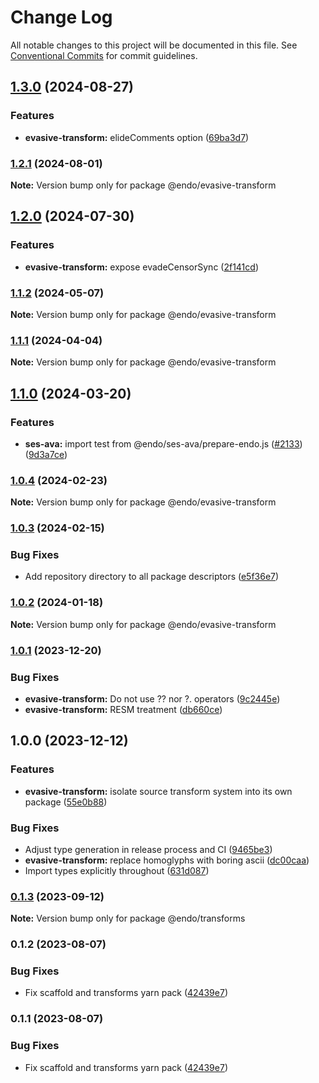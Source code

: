 # Change Log

All notable changes to this project will be documented in this file.
See [Conventional Commits](https://conventionalcommits.org) for commit guidelines.

## [1.3.0](https://github.com/endojs/endo/compare/@endo/evasive-transform@1.2.1...@endo/evasive-transform@1.3.0) (2024-08-27)


### Features

* **evasive-transform:** elideComments option ([69ba3d7](https://github.com/endojs/endo/commit/69ba3d768ac9cae9acc99a2322e4691d14a658c2))



### [1.2.1](https://github.com/endojs/endo/compare/@endo/evasive-transform@1.2.0...@endo/evasive-transform@1.2.1) (2024-08-01)

**Note:** Version bump only for package @endo/evasive-transform





## [1.2.0](https://github.com/endojs/endo/compare/@endo/evasive-transform@1.1.2...@endo/evasive-transform@1.2.0) (2024-07-30)


### Features

* **evasive-transform:** expose evadeCensorSync ([2f141cd](https://github.com/endojs/endo/commit/2f141cdb3469f06739f53354b5872cd727ae9ebf))



### [1.1.2](https://github.com/endojs/endo/compare/@endo/evasive-transform@1.1.1...@endo/evasive-transform@1.1.2) (2024-05-07)

**Note:** Version bump only for package @endo/evasive-transform





### [1.1.1](https://github.com/endojs/endo/compare/@endo/evasive-transform@1.1.0...@endo/evasive-transform@1.1.1) (2024-04-04)

**Note:** Version bump only for package @endo/evasive-transform





## [1.1.0](https://github.com/endojs/endo/compare/@endo/evasive-transform@1.0.4...@endo/evasive-transform@1.1.0) (2024-03-20)


### Features

* **ses-ava:** import test from @endo/ses-ava/prepare-endo.js ([#2133](https://github.com/endojs/endo/issues/2133)) ([9d3a7ce](https://github.com/endojs/endo/commit/9d3a7ce150b6fd6fe7c8c4cc43da411e981731ac))



### [1.0.4](https://github.com/endojs/endo/compare/@endo/evasive-transform@1.0.3...@endo/evasive-transform@1.0.4) (2024-02-23)

**Note:** Version bump only for package @endo/evasive-transform





### [1.0.3](https://github.com/endojs/endo/compare/@endo/evasive-transform@1.0.2...@endo/evasive-transform@1.0.3) (2024-02-15)


### Bug Fixes

* Add repository directory to all package descriptors ([e5f36e7](https://github.com/endojs/endo/commit/e5f36e7a321c13ee25e74eb74d2a5f3d7517119c))



### [1.0.2](https://github.com/endojs/endo/compare/@endo/evasive-transform@1.0.1...@endo/evasive-transform@1.0.2) (2024-01-18)

**Note:** Version bump only for package @endo/evasive-transform





### [1.0.1](https://github.com/endojs/endo/compare/@endo/evasive-transform@1.0.0...@endo/evasive-transform@1.0.1) (2023-12-20)


### Bug Fixes

* **evasive-transform:** Do not use ?? nor ?. operators ([9c2445e](https://github.com/endojs/endo/commit/9c2445eba86b0f6d2dee00d1f66e94df420924cb))
* **evasive-transform:** RESM treatment ([db660ce](https://github.com/endojs/endo/commit/db660ceaf1b0dbc8af32af001373386d7806d6de))



## 1.0.0 (2023-12-12)


### Features

* **evasive-transform:** isolate source transform system into its own package ([55e0b88](https://github.com/endojs/endo/commit/55e0b88d322af978a9ef7af0fe4585ad1469ab1d))


### Bug Fixes

* Adjust type generation in release process and CI ([9465be3](https://github.com/endojs/endo/commit/9465be369e53167815ca444f6293a8e9eb48501d))
* **evasive-transform:** replace homoglyphs with boring ascii ([dc00caa](https://github.com/endojs/endo/commit/dc00caa88de5b162cb8bf6aa26071f17c6457de7))
* Import types explicitly throughout ([631d087](https://github.com/endojs/endo/commit/631d087e291262ce3e798f7a15482c534cb7233b))



### [0.1.3](https://github.com/endojs/endo/compare/@endo/transforms@0.1.2...@endo/transforms@0.1.3) (2023-09-12)

**Note:** Version bump only for package @endo/transforms





### 0.1.2 (2023-08-07)


### Bug Fixes

* Fix scaffold and transforms yarn pack ([42439e7](https://github.com/endojs/endo/commit/42439e7d452e839b9856eac0e852766c237219d0))



### 0.1.1 (2023-08-07)


### Bug Fixes

* Fix scaffold and transforms yarn pack ([42439e7](https://github.com/endojs/endo/commit/42439e7d452e839b9856eac0e852766c237219d0))
